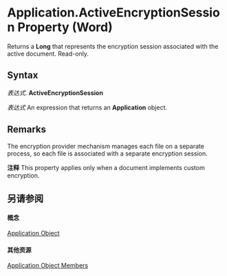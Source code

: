 
# Application.ActiveEncryptionSession Property (Word)

Returns a  **Long** that represents the encryption session associated with the active document. Read-only.


## Syntax

 _表达式_. **ActiveEncryptionSession**

 _表达式_ An expression that returns an **Application** object.


## Remarks

The encryption provider mechanism manages each file on a separate process, so each file is associated with a separate encryption session.


 **注释**  This property applies only when a document implements custom encryption.


## 另请参阅


#### 概念


[Application Object](d1cf6f8f-4e88-bf01-93b4-90a83f79cb44.md)
#### 其他资源


[Application Object Members](http://msdn.microsoft.com/library/71669f1e-65f1-b0f1-b67d-355dfdbebe50%28Office.15%29.aspx)